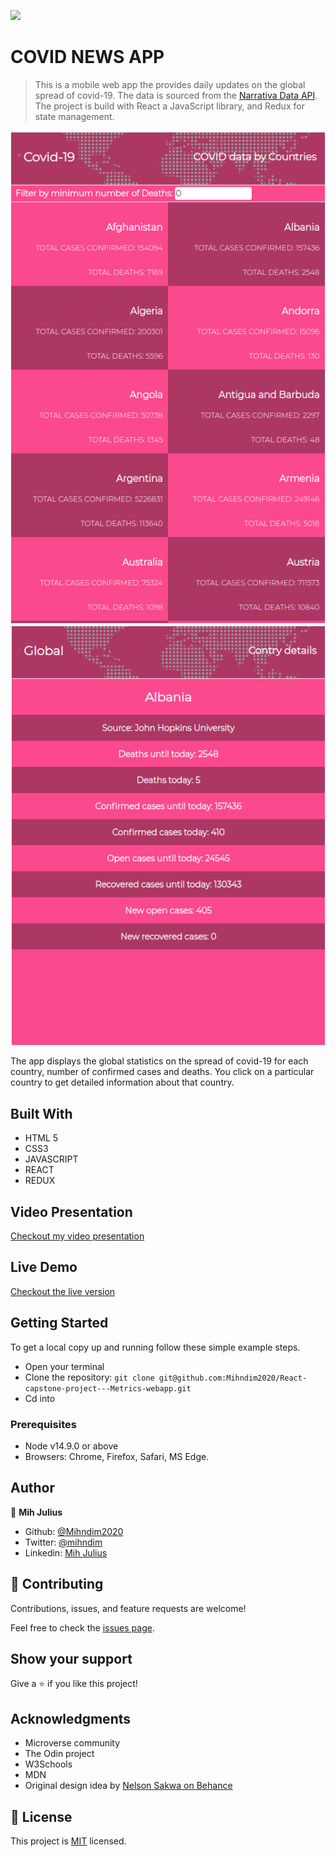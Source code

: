 ![](https://img.shields.io/badge/Microverse-blueviolet)

# COVID NEWS APP

> This is a mobile web app the provides daily updates on the global spread of covid-19. The data is sourced from the [Narrativa Data API](https://covid19tracking.narrativa.com/index_en.html). The project is build with React a JavaScript library, and Redux for state management. 

![screenshot](images/covidhome.png)
![screenshot](images/details.png)

The app displays the global statistics on the spread of covid-19 for each country, number of confirmed cases and deaths. You click on a particular country to get detailed information about that country. 

## Built With

- HTML 5
- CSS3
- JAVASCRIPT
- REACT
- REDUX

## Video Presentation

[Checkout my video presentation](https://www.loom.com/share/b3d3cd18e24d42e5b88aa666f158cc38)

## Live Demo

[Checkout the live version](https://reverent-hoover-d8f9a0.netlify.app/)


## Getting Started
To get a local copy up and running follow these simple example steps.
- Open your terminal
- Clone the repository: `git clone git@github.com:Mihndim2020/React-capstone-project---Metrics-webapp.git`
- Cd into 

### Prerequisites
- Node v14.9.0 or above
- Browsers: Chrome, Firefox, Safari, MS Edge.

## Author

👤 **Mih Julius**

- Github: [@Mihndim2020](https://github.com/Mihndim2020)
- Twitter: [@mihndim](https://github.com/mih-julius)
- Linkedin: [Mih Julius](https://www.linkedin.com/mih-julius)

## 🤝 Contributing

Contributions, issues, and feature requests are welcome!

Feel free to check the [issues page](https://github.com/mrigorir/pokemon-world/issues).


## Show your support

Give a ⭐️ if you like this project!


## Acknowledgments

- Microverse community
- The Odin project
- W3Schools
- MDN
- Original design idea by [Nelson Sakwa on Behance](https://www.behance.net/gallery/31579789/Ballhead-App-%28Free-PSDs%29)


## 📝 License

This project is [MIT](./MIT.md) licensed.
